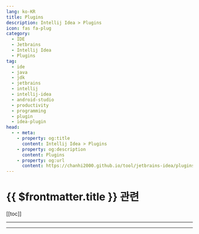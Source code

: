 ```yaml
---
lang: ko-KR
title: Plugins
description: Intellij Idea > Plugins
icon: fas fa-plug
category:
  - IDE
  - Jetbrains
  - Intellij Idea
  - Plugins
tag:
  - ide
  - java
  - jdk
  - jetbrains
  - intellij
  - intellij-idea
  - android-studio
  - productivity
  - programming
  - plugin
  - idea-plugin 
head:
  - - meta:
    - property: og:title
      content: Intellij Idea > Plugins
    - property: og:description
      content: Plugins
    - property: og:url
      content: https://chanhi2000.github.io/tool/jetbrains-idea/plugins.html
---
```


# {{ $frontmatter.title }} 관련

[[toc]]

---

<SiteInfo
  name="Inspection Lens"
  desc="Displays errors, warnings, and other inspections inline. Highlights the background of lines with inspections. Supports light and dark themes out of the box."
  url="https://plugins.jetbrains.com/plugin/19678-inspection-lens"
  logo="https://plugins.jetbrains.com/files/19678/556699/icon/pluginIcon.svg"
  preview="https://downloads.marketplace.jetbrains.com/files/19678/556699/icon/pluginIcon.png"/>

---

<TagLinks />